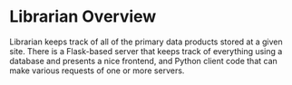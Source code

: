 # Librarian Overview
Librarian keeps track of all of the primary data products stored at a given site. There is a Flask-based server that keeps track of everything using a database and presents a nice frontend, and Python client code that can make various requests of one or more servers.
